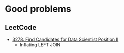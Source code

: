 # Good problems

## LeetCode

- [3278. Find Candidates for Data Scientist Position II](https://leetcode.com/problems/find-candidates-for-data-scientist-position-ii/description/)
  - Inflating LEFT JOIN
